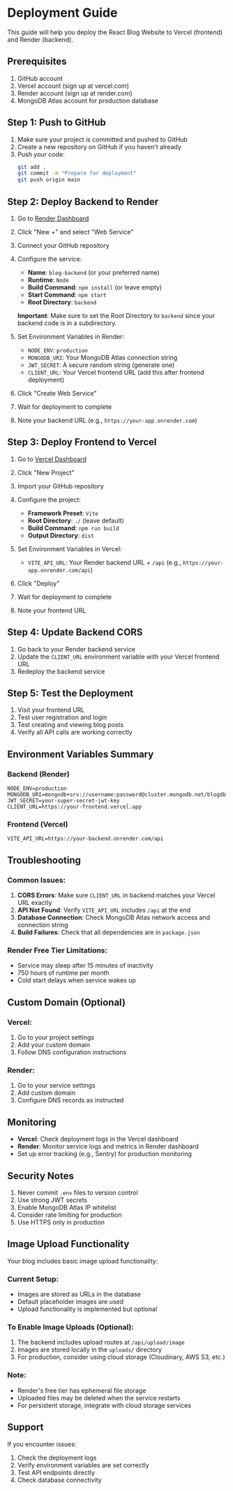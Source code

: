 # Deployment Guide

This guide will help you deploy the React Blog Website to Vercel (frontend) and Render (backend).

## Prerequisites

1. GitHub account
2. Vercel account (sign up at vercel.com)
3. Render account (sign up at render.com)
4. MongoDB Atlas account for production database

## Step 1: Push to GitHub

1. Make sure your project is committed and pushed to GitHub
2. Create a new repository on GitHub if you haven't already
3. Push your code:
   ```bash
   git add .
   git commit -m "Prepare for deployment"
   git push origin main
   ```

## Step 2: Deploy Backend to Render

1. Go to [Render Dashboard](https://dashboard.render.com/)
2. Click "New +" and select "Web Service"
3. Connect your GitHub repository
4. Configure the service:
   - **Name**: `blog-backend` (or your preferred name)
   - **Runtime**: `Node`
   - **Build Command**: `npm install` (or leave empty)
   - **Start Command**: `npm start`
   - **Root Directory**: `backend`
   
   **Important**: Make sure to set the Root Directory to `backend` since your backend code is in a subdirectory.

5. Set Environment Variables in Render:
   - `NODE_ENV`: `production`
   - `MONGODB_URI`: Your MongoDB Atlas connection string
   - `JWT_SECRET`: A secure random string (generate one)
   - `CLIENT_URL`: Your Vercel frontend URL (add this after frontend deployment)

6. Click "Create Web Service"
7. Wait for deployment to complete
8. Note your backend URL (e.g., `https://your-app.onrender.com`)

## Step 3: Deploy Frontend to Vercel

1. Go to [Vercel Dashboard](https://vercel.com/dashboard)
2. Click "New Project"
3. Import your GitHub repository
4. Configure the project:
   - **Framework Preset**: `Vite`
   - **Root Directory**: `./` (leave default)
   - **Build Command**: `npm run build`
   - **Output Directory**: `dist`

5. Set Environment Variables in Vercel:
   - `VITE_API_URL`: Your Render backend URL + `/api` (e.g., `https://your-app.onrender.com/api`)

6. Click "Deploy"
7. Wait for deployment to complete
8. Note your frontend URL

## Step 4: Update Backend CORS

1. Go back to your Render backend service
2. Update the `CLIENT_URL` environment variable with your Vercel frontend URL
3. Redeploy the backend service

## Step 5: Test the Deployment

1. Visit your frontend URL
2. Test user registration and login
3. Test creating and viewing blog posts
4. Verify all API calls are working correctly

## Environment Variables Summary

### Backend (Render)
```
NODE_ENV=production
MONGODB_URI=mongodb+srv://username:password@cluster.mongodb.net/blogdb
JWT_SECRET=your-super-secret-jwt-key
CLIENT_URL=https://your-frontend.vercel.app
```

### Frontend (Vercel)
```
VITE_API_URL=https://your-backend.onrender.com/api
```

## Troubleshooting

### Common Issues:

1. **CORS Errors**: Make sure `CLIENT_URL` in backend matches your Vercel URL exactly
2. **API Not Found**: Verify `VITE_API_URL` includes `/api` at the end
3. **Database Connection**: Check MongoDB Atlas network access and connection string
4. **Build Failures**: Check that all dependencies are in `package.json`

### Render Free Tier Limitations:
- Service may sleep after 15 minutes of inactivity
- 750 hours of runtime per month
- Cold start delays when service wakes up

## Custom Domain (Optional)

### Vercel:
1. Go to your project settings
2. Add your custom domain
3. Follow DNS configuration instructions

### Render:
1. Go to your service settings
2. Add custom domain
3. Configure DNS records as instructed

## Monitoring

- **Vercel**: Check deployment logs in the Vercel dashboard
- **Render**: Monitor service logs and metrics in Render dashboard
- Set up error tracking (e.g., Sentry) for production monitoring

## Security Notes

1. Never commit `.env` files to version control
2. Use strong JWT secrets
3. Enable MongoDB Atlas IP whitelist
4. Consider rate limiting for production
5. Use HTTPS only in production

## Image Upload Functionality

Your blog includes basic image upload functionality:

### Current Setup:
- Images are stored as URLs in the database
- Default placeholder images are used
- Upload functionality is implemented but optional

### To Enable Image Uploads (Optional):
1. The backend includes upload routes at `/api/upload/image`
2. Images are stored locally in the `uploads/` directory
3. For production, consider using cloud storage (Cloudinary, AWS S3, etc.)

### Note:
- Render's free tier has ephemeral file storage
- Uploaded files may be deleted when the service restarts
- For persistent storage, integrate with cloud storage services

## Support

If you encounter issues:
1. Check the deployment logs
2. Verify environment variables are set correctly
3. Test API endpoints directly
4. Check database connectivity
